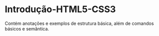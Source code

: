 # Introdução-HTML5-CSS3
Contém anotações e exemplos de estrutura básica, além de comandos básicos e semântica.
